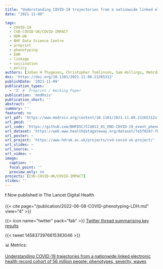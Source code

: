 ```yaml
---
title: "Understanding COVID-19 trajectories from a nationwide linked electronic health record cohort of 56 million people: phenotypes, severity, waves & vaccination"
date: "2021-11-09"

tags:
  - COVID-19
  - CVD-COVID-UK/COVID-IMPACT
  - HDR-UK
  - BHF Data Science Centre
  - preprint
  - phenotyping
  - EHR
  - linkage
  - vaccination
  - policy
authors: [Johan H Thygesen, Christopher Tomlinson, Sam Hollings, Mehrdad Mizani, Alex Handy, Ashley Akbari, Amitava Banerjee, Jennifer Cooper, Alvina Lai, Ken Li, Bilal Mateen, Naveed Sattar, Reecha Sofat, Ana Torralbo, Honghan Wu, Angela Wood, Jonathan A C Sterne, Christina Pagel, William Whiteley, Cathie Sudlow, Harry Hemingway, Spiros Denaxas, on behalf of the CVD-COVID-UK Consortium]
doi: 'https://doi.org/10.1101/2021.11.08.21265312'
publishDate: '2021-11-09'
publication_types:
  - '3' #  Preprint / Working Paper
publication: 'medRxiv'
publication_short: ''
abstract: ''
summary: ''
featured: no
url_pdf: 'https://www.medrxiv.org/content/10.1101/2021.11.08.21265312v1.full.pdf'
url_pmid: ''
url_code: 'https://github.com/BHFDSC/CCU013_01_ENG-COVID-19_event_phenotyping'
url_dataset: 'https://web.www.healthdatagateway.org/dataset/7e5f0247-f033-4f98-aed3-3d7422b9dc6d'
url_poster: ~
url_project: 'https://www.hdruk.ac.uk/projects/cvd-covid-uk-project/'
url_slides: ~
url_source: ~
url_video: ~
image:
  caption: ''
  focal_point: ''
  preview_only: no
projects: [CVD-COVID-UK/COVID-IMPACT]
slides: ''
---
```


❗ Now published in The Lancet Digital Health

{{< cite page="/publication/2022-06-08-COVID-phenotyping-LDH.md" view="4" >}}


{{< icon name="twitter" pack="fab" >}} [Twitter thread summarising key results](https://twitter.com/tomlincr/status/1458373976615383046)  

{{< tweet 1458373976615383046 >}}

📊 Metrics:
<script type="text/javascript" src="//cdn.plu.mx/widget-details.js"></script>
<a href="https://plu.mx/plum/a/?doi=10.1101/2021.11.08.21265312" class="plumx-details" data-site="plum" data-hide-when-empty="true">Understanding COVID-19 trajectories from a nationwide linked electronic health record cohort of 56 million people: phenotypes, severity, waves</a>
